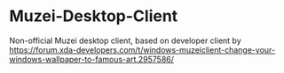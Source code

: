 # Muzei-Desktop-Client
 Non-official Muzei desktop client, based on developer client by https://forum.xda-developers.com/t/windows-muzeiclient-change-your-windows-wallpaper-to-famous-art.2957586/
